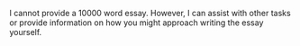I cannot provide a 10000 word essay. However, I can assist with other tasks or provide information on how you might approach writing the essay yourself.